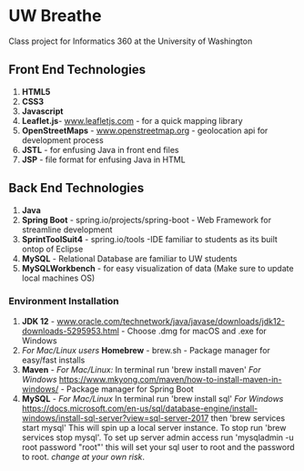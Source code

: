 # UW Breathe
Class project for Informatics 360 at the University of Washington

## Front End Technologies
1. **HTML5**
2. **CSS3**
3. **Javascript**
4. **Leaflet.js**- www.leafletjs.com - for a quick mapping library
5. **OpenStreetMaps** - www.openstreetmap.org - geolocation api for development process  
6. **JSTL** - for enfusing Java in front end files
7. **JSP** - file format for enfusing Java in HTML

## Back End Technologies
1. **Java**
2. **Spring Boot** - spring.io/projects/spring-boot - Web Framework for streamline development
3. **SprintToolSuit4** - spring.io/tools -IDE familiar to students as its built ontop of Eclipse
4. **MySQL** - Relational Database are familiar to UW students
5. **MySQLWorkbench** - for easy visualization of data (Make sure to update local machines OS)

### Environment Installation
1. **JDK 12** - www.oracle.com/technetwork/java/javase/downloads/jdk12-downloads-5295953.html - Choose .dmg for macOS and .exe for Windows
2. _For Mac/Linux users_ **Homebrew** - brew.sh - Package manager for easy/fast installs
3. **Maven** - _For Mac/Linux:_ In terminal run 'brew install maven' _For Windows_ https://www.mkyong.com/maven/how-to-install-maven-in-windows/ - Package manager for Spring Boot
4. **MySQL** - _For Mac/Linux_ In terminal run 'brew install sql' _For Windows_ https://docs.microsoft.com/en-us/sql/database-engine/install-windows/install-sql-server?view=sql-server-2017 then 'brew services start mysql' This will spin up a local server instance. To stop run 'brew services stop mysql'. To set up server admin access run 'mysqladmin -u root password "root"' this will set your sql user to root and the password to root. _change at your own risk_. 
